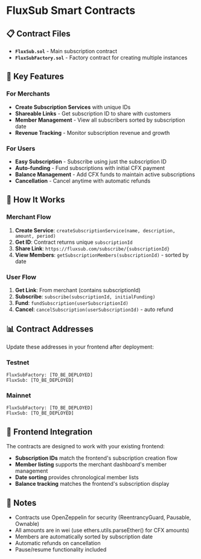 # FluxSub Smart Contracts

## 📋 Contract Files

- **`FluxSub.sol`** - Main subscription contract
- **`FluxSubFactory.sol`** - Factory contract for creating multiple instances

## 🎯 Key Features

### For Merchants
- **Create Subscription Services** with unique IDs
- **Shareable Links** - Get subscription ID to share with customers
- **Member Management** - View all subscribers sorted by subscription date
- **Revenue Tracking** - Monitor subscription revenue and growth

### For Users
- **Easy Subscription** - Subscribe using just the subscription ID
- **Auto-funding** - Fund subscriptions with initial CFX payment
- **Balance Management** - Add CFX funds to maintain active subscriptions
- **Cancellation** - Cancel anytime with automatic refunds

## 🚀 How It Works

### Merchant Flow
1. **Create Service**: `createSubscriptionService(name, description, amount, period)`
2. **Get ID**: Contract returns unique `subscriptionId`
3. **Share Link**: `https://fluxsub.com/subscribe/{subscriptionId}`
4. **View Members**: `getSubscriptionMembers(subscriptionId)` - sorted by date

### User Flow
1. **Get Link**: From merchant (contains subscriptionId)
2. **Subscribe**: `subscribe(subscriptionId, initialFunding)`
3. **Fund**: `fundSubscription(userSubscriptionId)`
4. **Cancel**: `cancelSubscription(userSubscriptionId)` - auto refund

## 📊 Contract Addresses

Update these addresses in your frontend after deployment:

### Testnet
```
FluxSubFactory: [TO_BE_DEPLOYED]
FluxSub: [TO_BE_DEPLOYED]
```

### Mainnet
```
FluxSubFactory: [TO_BE_DEPLOYED]
FluxSub: [TO_BE_DEPLOYED]
```

## 🔧 Frontend Integration

The contracts are designed to work with your existing frontend:

- **Subscription IDs** match the frontend's subscription creation flow
- **Member listing** supports the merchant dashboard's member management
- **Date sorting** provides chronological member lists
- **Balance tracking** matches the frontend's subscription display

## 📝 Notes

- Contracts use OpenZeppelin for security (ReentrancyGuard, Pausable, Ownable)
- All amounts are in wei (use ethers.utils.parseEther() for CFX amounts)
- Members are automatically sorted by subscription date
- Automatic refunds on cancellation
- Pause/resume functionality included
